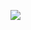 ![](https://automationghana.com/wp-content/uploads/elementor/thumbs/MCC-qt4ice8m1d8tnm7r34n92xh5l18zz9zzbwhubedgas.jpg)
